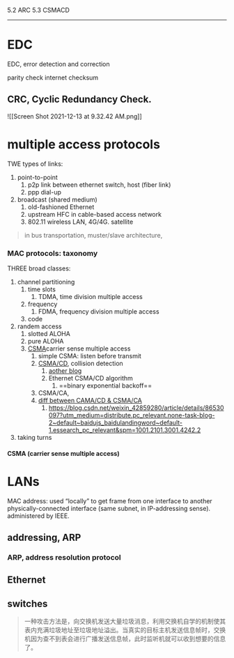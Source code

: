 5.2 ARC
5.3 CSMACD

---

# EDC
EDC, error detection and correction

parity check
internet checksum

## CRC, Cyclic Redundancy Check.
![[Screen Shot 2021-12-13 at 9.32.42 AM.png]]

# multiple access protocols
TWE types of links:
1. point-to-point
	1. p2p link between ethernet switch, host (fiber link)
	2. ppp dial-up 
2. broadcast (shared medium)
	1. old-fashioned Ethernet
	2. upstream HFC in cable-based access network
	3. 802.11 wireless LAN, 4G/4G. satellite

> in bus transportation, muster/slave architecture, 

### MAC protocols: taxonomy

THREE broad classes:
1. channel partitioning
	1. time slots
		1. TDMA, time division multiple access
	2. frequency
		1. FDMA, frequency division multiple access
	3. code
2. randem access
	1. slotted ALOHA
	2. pure ALOHA
	3. [CSMA](https://blog.csdn.net/lucyxiaomeng/article/details/79707842)carrier sense multiple access
		1. simple CSMA: listen before transmit
		2. [CSMA/CD](https://blog.csdn.net/zyj66666/article/details/73732217), collision detection 
			1. [aother blog](https://blog.csdn.net/lucyxiaomeng/article/details/80563845)
			2. Ethernet CSMA/CD algorithm
				1. ==binary exponential backoff==
		3. CSMA/CA, 
		4. [diff between CAMA/CD & CSMA/CA](https://blog.csdn.net/yuzhongchun/article/details/8678749?spm=1001.2101.3001.6650.3&utm_medium=distribute.pc_relevant.none-task-blog-2%7Edefault%7ECTRLIST%7Edefault-3.essearch_pc_relevant&depth_1-utm_source=distribute.pc_relevant.none-task-blog-2%7Edefault%7ECTRLIST%7Edefault-3.essearch_pc_relevant)
			1. https://blog.csdn.net/weixin_42859280/article/details/86530097?utm_medium=distribute.pc_relevant.none-task-blog-2~default~baidujs_baidulandingword~default-1.essearch_pc_relevant&spm=1001.2101.3001.4242.2
3. taking turns

#### CSMA (carrier sense multiple access)

# LANs 
MAC address: used “locally” to get frame from one interface to another physically-connected interface (same subnet, in IP-addressing sense).
administered by IEEE. 
## addressing, ARP
### ARP, address resolution protocol
## Ethernet
## switches
> 一种攻击方法是，向交换机发送大量垃圾消息，利用交换机自学的机制使其表内充满垃圾地址至垃圾地址溢出。当真实的目标主机发送信息帧时，交换机因为查不到表会进行广播发送信息帧，此时监听机就可以收到想要的信息了。



